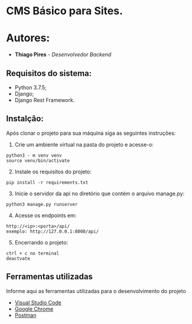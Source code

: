 # CMS Básico para Sites.

# Autores:

* **Thiago Pires** - *Desenvolvedor Backend*

## Requisitos do sistema:

* Python 3.7.5;
* Django;
* Django Rest Framework.

## Instalção:

Após clonar o projeto para sua máquina siga as seguintes instruções:

1. Crie um ambiente virtual na pasta do projeto e acesse-o:
```
python3 - m venv venv
source venv/bin/activate
```
2. Instale os requisitos do projeto:
```
pip install -r requirements.txt
```
3. Inicie o servidor da api no diretório que contém o arquivo manage.py:
```
python3 manage.py runserver
```
4. Acesse os endpoints em:
```
http://<ip>:<porta>/api/
exemplo: http://127.0.0.1:8000/api/
```
5. Encerrando o projeto:
```
ctrl + c no terminal
deactvate
```

## Ferramentas utilizadas

Informe aqui as ferramentas utilizadas para o desenvolvimento do projeto

* [Visual Studio Code](https://code.visualstudio.com/)
* [Google Chrome](https://www.google.pt/intl/pt-PT/chrome/?brand=CHBD&gclid=Cj0KCQjwn_LrBRD4ARIsAFEQFKt3kLTIsdU6a-sk3FKsxrhplkKaYNHo6Pt3aRbaEAJ3TK4fZslZmtUaAvHVEALw_wcB&gclsrc=aw)
* [Postman](https://www.postman.com/)

